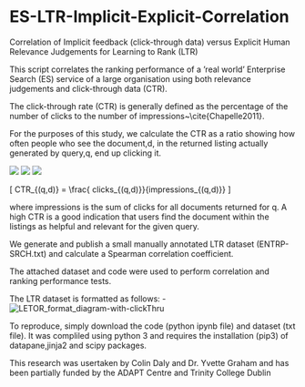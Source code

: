 # ES-LTR-Implicit-Explicit-Correlation
Correlation of Implicit feedback (click-through data) versus Explicit Human Relevance Judgements for Learning to Rank (LTR)

This script correlates the ranking performance of a ’real world’ Enterprise Search (ES) service of a large organisation using both relevance judgements and
click-through data (CTR). 


The click-through rate (CTR) is generally defined as the percentage of the number of clicks to the number of impressions~\cite{Chapelle2011}.  

For the purposes of this study, we calculate the CTR as a ratio showing how often people who see the document,d, in the returned listing actually generated by query,q, end up clicking it.
 
 <img src="https://render.githubusercontent.com/render/math?math=e^{i \pi} = -1">
  
 
 
 <img src="https://render.githubusercontent.com/render/math?math={\L = -\sum_{j}[T_{j}ln(O_{j})] + \frac{\lambda W_{ij}^{2}}{2} \rightarrow \text{one-hot} \rightarrow -ln(O_{c}) + \frac{\lambda W_{ij}^{2}}{2}}#gh-light-mode-only">
 
 <img src="https://render.githubusercontent.com/render/math?math={CTR^{i \pi} = -1}">
 
<!-- %= \frac{clicks_{(q,d)}}{impressions_{(q,d)}}#gh-light-mode-only">  -->
 
 \[ CTR_{(q,d)} = \frac{ clicks_{(q,d)}}{impressions_{(q,d)}} \]
 
 where impressions is the sum of clicks for all documents returned for q.  A high CTR is a good indication that users find the document within the listings as helpful and relevant for the given query.


We generate and publish a small manually annotated LTR dataset (ENTRP-SRCH.txt) and calculate a Spearman correlation coefficient.


The attached dataset and code were used to perform correlation and ranking performance tests.

The LTR dataset is formatted as follows: -
![LETOR_format_diagram-with-clickThru](https://user-images.githubusercontent.com/51714656/179519935-eb7329c6-e9cb-4e69-b6a0-a71eef16ab03.png)

To reproduce, simply download the code (python ipynb file) and dataset (txt file).  It was compliled using python 3 and requires the installation (pip3) of datapane,jinja2 and scipy packages.

This research was usertaken by Colin Daly and Dr. Yvette Graham and has been partially funded by the ADAPT Centre and Trinity College Dublin
